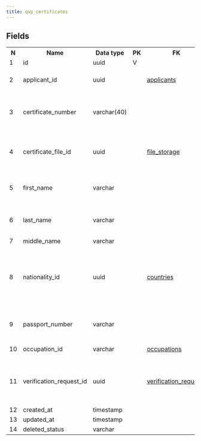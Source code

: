 ```yaml
---
title: qvp_certificates 
---
```


## Fields

<table style="width: 100%">
    <colgroup>
       <col span="1" style="width: 3%;"/>
       <col span="1" style="width: 12%;"/>
       <col span="1" style="width: 10%;"/>
       <col span="1" style="width: 3%;"/>
       <col span="1" style="width: 12%;"/>
       <col span="1" style="width: 60%;"/>
    </colgroup>
  <tr>
    <th>N</th>
    <th>Name</th>
    <th>Data type</th>
    <th>PK</th>
    <th>FK</th>
    <th>Description</th>
  </tr>
<tr><td>1</td><td>id</td><td>uuid</td><td>V</td><td></td><td></td></tr>
<tr><td>2</td><td>applicant_id</td><td>uuid</td><td></td><td><a href="applicants-uni.md">applicants</a></td><td>The applicant that applied for the certificate.</td></tr>
<tr><td>3</td><td>certificate_number</td><td>varchar(40)</td><td></td><td></td><td>Human-readable certificate number that is printed on the paper document.</td></tr>
<tr><td>4</td><td>certificate_file_id</td><td>uuid</td><td></td><td><a href="file_storage-uni.md">file_storage</a></td><td>A copy of the certificate document in pdf format. File type: QVP_CERTIFICATE</td></tr>
<tr><td>5</td><td>first_name</td><td>varchar</td><td></td><td></td><td>First name as spelled in the certificate document</td></tr>
<tr><td>6</td><td>last_name</td><td>varchar</td><td></td><td></td><td>Last name as spelled in the certificate document</td></tr>
<tr><td>7</td><td>middle_name</td><td>varchar</td><td></td><td></td><td></td></tr>
<tr><td>8</td><td>nationality_id</td><td>uuid</td><td></td><td><a href="countries-uni.md">countries</a></td><td>Reference to the country of citizenship (nationality) of the applicant at the time when the certificate was issued</td></tr>
<tr><td>9</td><td>passport_number</td><td>varchar</td><td></td><td></td><td>Passport number of a person that the certificate is issued to.</td></tr>
<tr><td>10</td><td>occupation_id</td><td>varchar</td><td></td><td><a href="occupations-uni.md">occupations</a></td><td>Occupation that is being certified</td></tr>
<tr><td>11</td><td>verification_request_id</td><td>uuid</td><td></td><td><a href="verification_requests-uni.md">verification_requests</a></td><td>The certificate was created as the result of processing this verification request</td></tr>
<tr><td>12</td><td>created_at</td><td>timestamp</td><td></td><td></td><td></td></tr>
<tr><td>13</td><td>updated_at</td><td>timestamp</td><td></td><td></td><td></td></tr>
<tr><td>14</td><td>deleted_status</td><td>varchar</td><td></td><td></td><td>ACTIVE, DELETED</td></tr>

</table>